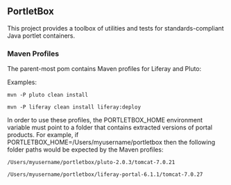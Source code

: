 ## PortletBox

This project provides a toolbox of utilities and tests for standards-compliant Java portlet containers.

### Maven Profiles

The parent-most pom contains Maven profiles for Liferay and Pluto:

Examples:

    mvn -P pluto clean install

    mvn -P liferay clean install liferay:deploy

In order to use these profiles, the PORTLETBOX_HOME environment variable must point to a folder that contains extracted versions of portal products. For example, if PORTLETBOX_HOME=/Users/myusername/portletbox then the following folder paths would be expected by the Maven profiles:

    /Users/myusername/portletbox/pluto-2.0.3/tomcat-7.0.21

    /Users/myusername/portletbox/liferay-portal-6.1.1/tomcat-7.0.27
